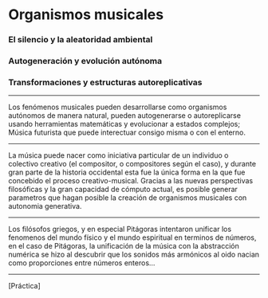 # Organismos musicales

### El silencio y la aleatoridad ambiental
### Autogeneración y evolución autónoma
### Transformaciones y estructuras autoreplicativas
***
Los fenómenos musicales pueden desarrollarse como organismos autónomos de manera natural, pueden autogenerarse o autoreplicarse usando herramientas matemáticas y evolucionar a estados complejos; Música futurista que puede interectuar consigo misma o con el enterno.
***
La música puede nacer como iniciativa particular de un individuo o colectivo creativo (el compositor, o compositores según el caso), y durante gran parte de la historia occidental esta fue la única forma en la que fue concebido el proceso creativo-musical.
Gracias a las nuevas perspectivas filosóficas y la gran capacidad de cómputo actual, es posible generar parametros que hagan posible la creación de organismos musicales con autonomia generativa.
***
Los filósofos griegos, y en especial Pitágoras intentaron unificar los fenomenos del mundo físico y el mundo espiritual en terminos de números, en el caso de Pitágoras, la unificación de la música con la abstracción numérica se hizo al descubrir que los sonidos más armónicos al oido nacian como proporciones entre números enteros...
***
[Práctica]
